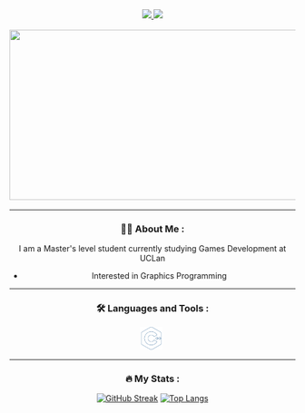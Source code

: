 <div id="header" align="center">
  <div id="badges">
    <a href="https://www.linkedin.com/in/jonathan-mills-0810241b8/">
      <img src="https://img.shields.io/badge/LinkedIn-blue?logo=linkedin&logoColor=white&style=for-the-badge"/>
    </a>
    <a href="jonathanmills.net">
      <img src="https://img.shields.io/badge/-Portfolio-red?style=for-the-badge"/>
    </a>
  </div>
  <img src="https://komarev.com/ghpvc/?username=avenger465&style=flat-square&color=blue" alt=""/>
  <div align="center">
    <img src="https://media.giphy.com/media/dWesBcTLavkZuG35MI/giphy.gif" width="600" height="300"/>
</div>
  
---
  
### 👨‍💻 About Me :
  
I am a Master's level student currently studying Games Development at UCLan
  
- Interested in Graphics Programming
  
---
  
### 🛠️ Languages and Tools :
  <div>
    <img src="https://github.com/devicons/devicon/blob/master/icons/cplusplus/cplusplus-line.svg" title="CPlusPlus" width="40" height="40"/>&nbsp;
  </div>
  
---
  
### 🔥 My Stats :
[![GitHub Streak](http://github-readme-streak-stats.herokuapp.com?user=avenger465&theme=git-dark&hide_border=true)](https://git.io/streak-stats)
  [![Top Langs](https://github-readme-stats.vercel.app/api/top-langs/?username=avenger465&layout=compact&theme=vision-friendly-dark)](https://github.com/anuraghazra/github-readme-stats)
    
  
<!--
**avenger465/avenger465** is a ✨ _special_ ✨ repository because its `README.md` (this file) appears on your GitHub profile.

Here are some ideas to get you started:

- 🔭 I’m currently working on ...
- 🌱 I’m currently learning ...
- 👯 I’m looking to collaborate on ...
- 🤔 I’m looking for help with ...
- 💬 Ask me about ...
- 📫 How to reach me: ...
- 😄 Pronouns: ...
- ⚡ Fun fact: ...
-->
